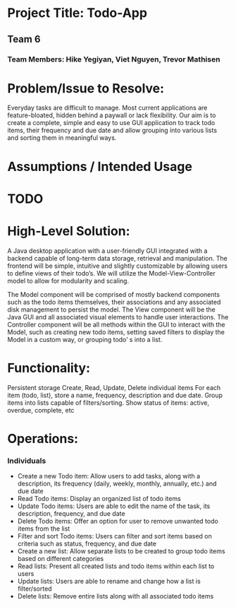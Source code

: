 # Project Title: Todo-App
## Team 6 
### Team Members: Hike Yegiyan, Viet Nguyen, Trevor Mathisen

# Problem/Issue to Resolve:
Everyday tasks are difficult to manage. Most current applications are feature-bloated, hidden behind a paywall or lack flexibility. Our aim is to create a complete, simple and easy to use GUI application to track todo items, their frequency and due date and allow grouping into various lists and sorting them in meaningful ways.

# Assumptions / Intended Usage 
#                    **TODO**

# High-Level Solution:
A Java desktop application with a user-friendly GUI integrated with a backend capable of long-term data storage, retrieval and manipulation. The frontend will be simple, intuitive and slightly customizable by allowing users to define views of their todo’s. We will utilize the Model-View-Controller model to allow for modularity and scaling. 

The Model component will be comprised of mostly backend components such as the todo items themselves, their associations and any associated disk management to persist the model. The View component will be the Java GUI and all associated visual elements to handle user interactions. The Controller component will be all methods within the GUI to interact with the Model, such as creating new todo items, setting saved filters to display the Model in a custom way, or grouping todo’ s into a list. 


# Functionality:
Persistent storage
Create, Read, Update, Delete individual items
For each item (todo, list), store a name, frequency, description and due date.
Group items into lists capable of filters/sorting.
Show status of items: active, overdue, complete, etc

# Operations: 
### Individuals
- Create a new Todo item: Allow users to add tasks, along with a description, its frequency (daily, weekly, monthly, annually, etc.) and due date
- Read Todo items: Display an organized list of todo items
- Update Todo items: Users are able to edit the name of the task, its description, frequency, and due date
- Delete Todo items: Offer an option for user to remove unwanted todo items from the list
- Filter and sort Todo items: Users can filter and sort items based on criteria such as status, frequency, and due date
- Create a new list: Allow separate lists to be created to group todo items based on different categories
- Read lists: Present all created lists and todo items within each list to users
- Update lists: Users are able to rename and change how a list is filter/sorted
- Delete lists: Remove entire lists along with all associated todo items
